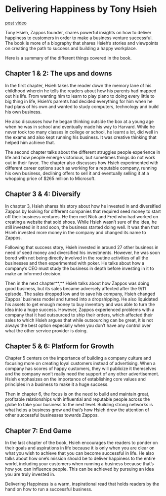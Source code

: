 # Delivering Happiness by Tony Hsieh

[post](https://www.reddit.com/r/WorkOnline/comments/b4vlxt/i_made_an_animated_summary_of_delivering/)
[video](https://www.youtube.com/watch?v=GiUWCZkHbA8)

Tony Hsieh, Zappos founder, shares powerful insights on how to deliver happiness to customers in order to make a business venture successful. The book is more of a biography that shares Hsieh’s stories and viewpoints on creating the path to success and building a happy workplace.

Here is a summary of the different things covered in the book.

## Chapter 1 & 2: The ups and downs

In the first chapter, Hsieh takes the reader down the memory lane of his childhood wherein he tells the readers about how his parents had mapped out his life. From wanting him to learn to play piano to doing every little to big thing in life, Hsieh’s parents had decided everything for him when he had plans of his own and wanted to study computers, technology and build his own business.

He also discusses how he began thinking outside the box at a young age when he was in school and eventually made his way to Harvard. While he never took too many classes in college or school, he learnt a lot, did well in the exams and also kept running his business. It was creative thinking that helped him achieve that.

The second chapter talks about the different struggles people experience in life and how people emerge victorious, but sometimes things do not work out in their favor. The chapter also discusses how Hsieh experimented with different career options such as working for a reputable company, running his own business, declining offers to sell it and eventually selling it at a whopping price of $265 million to Microsoft.

## Chapter 3 & 4: Diversify

In chapter 3, Hsieh shares his story about how he invested in and diversified Zappos by looking for different companies that required seed money to start off their business ventures. He then met Nick and Fred who had worked on creating a website that sold shoes. While Hsieh wasn’t sure of the idea, he still invested in it and soon, the business started doing well. It was then that Hsieh invested more money in the company and changed its name to Zappos.

Following that success story, Hsieh invested in around 27 other business in need of seed money and diversified his investments. However, he was soon bored with not being directly involved in the routine activities of all the businesses and then experimented with poker. He talks about how a company’s CEO must study the business in depth before investing in it to make an informed decision.

Then in the next chapter**,** Hsieh talks about how Zappos was doing good business, but its sales became adversely affected after the 9/11 episode. The sales dropped low and to save his company, Hsieh changed Zappos’ business model and turned into a dropshipping. He also liquidated his assets to get enough money to buy inventory and was able to turn the idea into a huge success. However, Zappos experienced problems with a company that it had outsourced to ship their orders, which affected their sales to which Hsieh argues that while outsourcing can be great, it is not always the best option especially when you don’t have any control over what the other service provider is doing.

## Chapter 5 & 6: Platform for Growth

Chapter 5 centers on the importance of building a company culture and focusing more on creating loyal customers instead of advertising. When a company has scores of happy customers, they will publicize it themselves and the company won’t really need the support of any other advertisement. Hsieh emphasizes on the importance of establishing core values and principles in a business to make it a huge success.

Then in chapter 6, the focus is on the need to build and maintain great, profitable relationships with influential and reputable people across the globe to take your business to the next level. Building strong networks is what helps a business grow and that’s how Hsieh drew the attention of other successful businesses towards Zappos.

## Chapter 7: End Game

In the last chapter of the book, Hsieh encourages the readers to ponder on their goals and aspirations in life because it is only when you are clear on what you wish to achieve that you can become successful in life. He also talks about how one’s mission should be to deliver happiness to the entire world, including your customers when running a business because that’s how you can influence people. This can be achieved by pursuing an idea you are truly invested in.

Delivering Happiness is a warm, inspirational read that holds readers by the hand on how to run a successful business.

